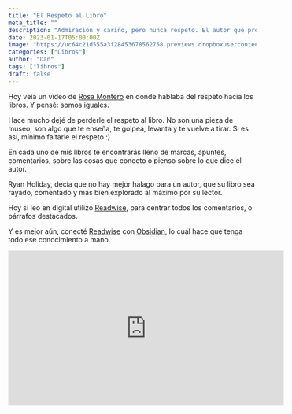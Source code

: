 ```yaml
---
title: "El Respeto al Libro"
meta_title: ""
description: "Admiración y cariño, pero nunca respeto. El autor que promueve el daño."
date: 2023-01-17T05:00:00Z
image: "https://uc64c21d555a3f28453678562758.previews.dropboxusercontent.com/p/thumb/ACJ7BGmpN125lTQXB13kyEuJkQM7-ebogCTR1e7Hjr_C8an4IoC_0oqlgjUqBCSy2V0jB4I7WD0dep1V2qIPG0ZHc3_OmfDN09BHGWGxCSS8k82ZXile9qP6dpfLMr6Qoj0jHTbgisUIxo9ldiwFgpCxrJ79PG7ZplFDb9F-gvAp9_dPbN5ne36gfLbwp5ILwRKmNn7vTQRJ1VcOJgALlkfJPwdUFBc77vpj9Cwo-eLR7uqMh1wEEgxzm7mgld7jlRd-76eWgwt2xaGOcxDjxfw6w2Az8pOgioKAaMr1c6QgmH2iK0m7f1He7wKagYUGmrWubC9ZjYbYTtqFatnC4-XRPnA8p-DqG1D8Xtx5pejuyCeB0uKH4s8dw8ORQHtyXyY/p.png"
categories: ["Libros"]
author: "Dan"
tags: ["libros"]
draft: false
---
```


Hoy veía un video de [Rosa Montero](https://es.wikipedia.org/wiki/Rosa_Montero) en dónde hablaba del respeto hacia los libros. Y pensé: somos iguales.

Hace mucho dejé de perderle el respeto al libro. No son una pieza de museo, son algo que te enseña, te golpea, levanta y te vuelve a tirar. Si es así, mínimo faltarle el respeto :)

En cada uno de mis libros te encontrarás lleno de marcas, apuntes, comentarios, sobre las cosas que conecto o pienso sobre lo que dice el autor.

Ryan Holiday, decía que no hay mejor halago para un autor, que su libro sea rayado, comentado y más bien explorado al máximo por su lector.

Hoy si leo en digital utilizo [Readwise](https://readwise.io/i/daniel8), para centrar todos los comentarios, o párrafos destacados.

Y es mejor aún, conecté [Readwise](https://readwise.io/i/daniel8) con [Obsidian](https://obsidian.md/), lo cuál hace que tenga todo ese conocimiento a mano.

<iframe width="560" height="315" src="https://www.youtube.com/embed/ghOiqvcyNF8?si=TAOkn1CieJFxMupl" title="YouTube video player" frameborder="0" allow="accelerometer; autoplay; clipboard-write; encrypted-media; gyroscope; picture-in-picture; web-share" allowfullscreen></iframe>